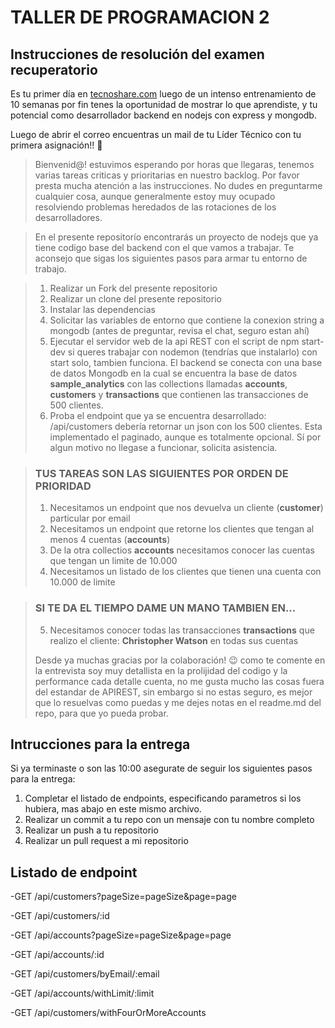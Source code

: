 # TALLER DE PROGRAMACION 2
## Instrucciones de resolución del examen recuperatorio

Es tu primer día en [tecnoshare.com](http://tecnoshare.com) luego de un intenso entrenamiento de 10 semanas por fin tenes la oportunidad de mostrar lo que aprendiste, y tu potencial como desarrollador backend en nodejs con express y mongodb.

Luego de abrir el correo encuentras un mail de tu Líder Técnico con tu primera asignación!! 💪

> Bienvenid@! estuvimos esperando por horas que llegaras, tenemos varias tareas criticas y prioritarias en nuestro backlog. Por favor presta mucha atención a las instrucciones. No dudes en preguntarme cualquier cosa, aunque generalmente estoy muy ocupado resolviendo problemas heredados de las rotaciones de los desarrolladores.

> En el presente repositorío encontrarás un proyecto de nodejs que ya tiene codigo base del backend con el que vamos a trabajar. Te aconsejo que sigas los siguientes pasos para armar tu entorno de trabajo. 

> 1. Realizar un Fork del presente repositorio
> 2. Realizar un clone del presente repositorio
> 3. Instalar las dependencias
> 4. Solicitar las variables de entorno que contiene la conexion string a mongodb (antes de preguntar, revisa el chat, seguro estan ahí)
> 5. Ejecutar el servidor web de la api REST con el script de npm start-dev si queres trabajar con nodemon (tendrías que instalarlo) con start solo, tambien funciona. 
> El backend se conecta con una base de datos Mongodb en la cual se encuentra la base de datos **sample_analytics** con las collections llamadas **accounts**, **customers** y **transactions** que contienen las transacciones de 500 clientes.
> 6. Proba el endpoint que ya se encuentra desarrollado: /api/customers debería retornar un json con los 500 clientes. Esta implementado el paginado, aunque es totalmente opcional. Sí por algun motivo no llegase a funcionar, solicita asistencia. 

> ### TUS TAREAS SON LAS SIGUIENTES POR ORDEN DE PRIORIDAD
> 1. Necesitamos un endpoint que nos devuelva un cliente  (**customer**) particular por email
> 2. Necesitamos un endpoint que retorne los clientes que tengan al menos 4 cuentas (**accounts**)
> 3. De la otra collectios **accounts** necesitamos conocer las cuentas que tengan un limite de 10.000  
> 4. Necesitamos un listado de los clientes que tienen una cuenta con 10.000 de limite

> ### SI TE DA EL TIEMPO DAME UN MANO TAMBIEN EN...
> 5. Necesitamos conocer todas las transacciones **transactions** que realizo el cliente: **Christopher Watson** en todas sus cuentas 
>
> Desde ya muchas gracias por la colaboración! 😉 como te comente en la entrevista soy muy detallista en la prolijidad del codigo y la performance cada detalle cuenta, no me gusta mucho las cosas fuera del estandar de APIREST, sin embargo si no estas seguro, es mejor que lo resuelvas como puedas y me dejes notas en el readme.md del repo, para que yo pueda probar.

## Intrucciones para la entrega
Si ya terminaste o son las 10:00 asegurate de seguir los siguientes pasos para la entrega:

1. Completar el listado de endpoints, especificando parametros si los hubiera, mas abajo en este mismo archivo.
2. Realizar un commit a tu repo con un mensaje con tu nombre completo
2. Realizar un push a tu repositorio
3. Realizar un pull request a mi repositorio


## Listado de endpoint
-GET /api/customers?pageSize=pageSize&page=page

-GET /api/customers/:id

-GET /api/accounts?pageSize=pageSize&page=page

-GET /api/accounts/:id

-GET /api/customers/byEmail/:email

-GET /api/accounts/withLimit/:limit

-GET /api/customers/withFourOrMoreAccounts

